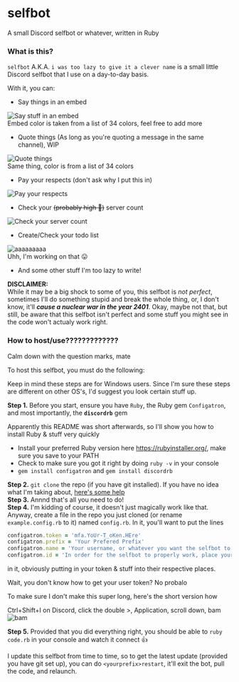 
# selfbot
A small Discord selfbot or whatever, written in Ruby

### What is this?
`selfbot` A.K.A. `i was too lazy to give it a clever name` is a small little Discord selfbot that I use on a day-to-day basis.

With it, you can:
- Say things in an embed

![Say stuff in an embed](http://owo.whats-th.is/b9d035.png)    
Embed color is taken from a list of 34 colors, feel free to add more
- Quote things (As long as you're quoting a message in the same channel), WIP

![Quote things](http://owo.whats-th.is/acc839.png)    
Same thing, color is from a list of 34 colors
- Pay your respects (don't ask why I put this in)

![Pay your respects](http://owo.whats-th.is/7c4593.png)   
- Check your ~~(probably high :eyes:)~~ server count

![Check your server count](http://owo.whats-th.is/ba4a9c.png)
- Create/Check your todo list

![aaaaaaaaa](http://owo.whats-th.is/319b7e.png)   
Uhh, I'm working on that :stuck_out_tongue:
- And some other stuff I'm too lazy to write!

**DISCLAIMER:**    
While it may be a big shock to some of you, this selfbot is *not perfect*, sometimes I'll do something stupid and break the whole thing, or, I don't know, it'll ***cause a nuclear war in the year 2401***. Okay, maybe not that, but still, be aware that this selfbot isn't perfect and some stuff you might see in the code won't actualy work right.
### How to host/use?????????????   
Calm down with the question marks, mate  

To host this selfbot, you must do the following:

Keep in mind these steps are for Windows users. Since I'm sure these steps are different on other OS's, I'd suggest you look certain stuff up.

**Step 1.** Before you start, ensure you have `Ruby`, the Ruby gem `Configatron`, and most importantly, the **`discordrb`** gem    

Apparently this README was short afterwards, so I'll show you how to install Ruby & stuff very quickly

- Install your preferred Ruby version here https://rubyinstaller.org/, make sure you save to your PATH
- Check to make sure you got it right by doing `ruby -v` in your console
- `gem install configatron` and `gem install discordrb`

**Step 2.** `git clone` the repo (if you have git installed). If you have no idea what I'm taking about, [here's some help](https://help.github.com/articles/cloning-a-repository/)    
**Step 3.** Annnd that's all you need to do!   
**Step 4.** I'm kidding of course, it doesn't just magically work like that. Anyway, create a file in the repo you just cloned (or rename `example.config.rb` to it) named `config.rb`. In it, you'll want to put the lines

```rb
configatron.token = 'mfa.YoUr-T_oKen.HEre'
configatron.prefix = 'Your Prefered Prefix'
configatron.name = 'Your username, or whatever you want the selfbot to call you'
configatron.id = 'In order for the selfbot to properly work, place your User ID here'
```
in it, obviously putting in your token & stuff into their respective places.

Wait, you don't know how to get your user token? No probalo

To make sure I don't make this super long, here's the short version how

Ctrl+Shift+I on Discord, click the double >, Application, scroll down, bam    
![bam](http://owo.whats-th.is/65d43d.png)    

**Step 5.** Provided that you did everything right, you should be able to `ruby code.rb` in your console and watch it connect :thumbsup:

I update this selfbot from time to time, so to get the latest update (provided you have git set up), you can do `<yourprefix>restart`, it'll exit the bot, pull the code, and relaunch.
